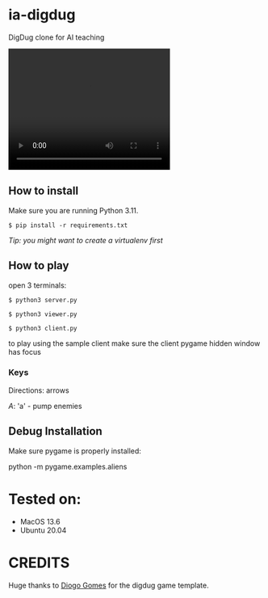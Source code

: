 # ia-digdug
DigDug clone for AI teaching

[<video src="digdug.webm" width="320" height="240" controls></video>
](https://github.com/PauloMaced0/digdug-ia/issues/1#issue-2048958909)
## How to install

Make sure you are running Python 3.11.

`$ pip install -r requirements.txt`

*Tip: you might want to create a virtualenv first*

## How to play

open 3 terminals:

`$ python3 server.py`

`$ python3 viewer.py`

`$ python3 client.py`

to play using the sample client make sure the client pygame hidden window has focus

### Keys

Directions: arrows

*A*: 'a' - pump enemies

## Debug Installation

Make sure pygame is properly installed:

python -m pygame.examples.aliens

# Tested on:
- MacOS 13.6
- Ubuntu 20.04

# CREDITS 
Huge thanks to [Diogo Gomes](https://github.com/dgomes) for the digdug game template. 

